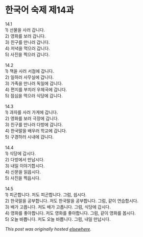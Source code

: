 # 한국어 숙제 제14과

<p>14.1<br>1) 선물을 사러 갑니다.<br>2) 영화를 보러 갑니다.<br>3) 친구를 만나러 갑니다.<br>4) 저녁을 먹으러 갑니다.<br>5) 사진을 찍으러 갑니다.<br><br>14.2<br>1) 책을 사러 서점에 갑니다.<br>2) 일하러 사무실에 갑니다.<br>3) 가족을 만나러 독일에 갑니다.<br>4) 편지를 부치러 우체국에 갑니다.<br>5) 점심을 먹으러 식당에 갑니다.<br><br>14.3<br>1) 과자를 사러 가게에 갑니다.<br>2) 영화를 보러 극장에 갑니다.<br>3) 친구를 만나러 다방에 갑니다.<br>4) 한국말을 배우러 학교에 갑니다.<br>5) 구경하러 시내에 갑니다.<br><br>14.4<br>1) 식당에 갑시다.<br>2) 다방에서 만납시다.<br>3) 내일 이야기합시다.<br>4) 신문을 읽읍시다.<br>5) 사진을 찍읍시다.<br><br>14.5<br>1) 피곤합니다.  저도 피곤합니다.  그럼, 쉽시다.<br>2) 한국말을 공부합니다.  저도 한국말을 공부합니다.  그럼, 같이 연습합시다.<br>3) 배가 고픕니다.  저도 배가 고픕니다.  그럼, 식당에 갑시다.<br>4) 영화를 좋아합니다.  저도 영화를 좋아합니다.  그럼, 같이 영화를 봅시다.<br>5) 오늘 바쁩니다.  저도 오늘 바쁩니다.  그럼, 내일 만납시다.</p>


*This post was originally hosted [elsewhere](http://planspace.blogspot.com/2009/01/14.html).*
